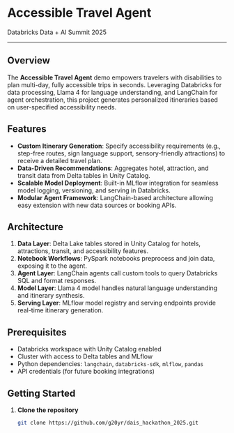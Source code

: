# Accessible Travel Agent

Databricks Data + AI Summit 2025

---

## Overview

The **Accessible Travel Agent** demo empowers travelers with disabilities to plan multi-day, fully accessible trips in seconds. Leveraging Databricks for data processing, Llama 4 for language understanding, and LangChain for agent orchestration, this project generates personalized itineraries based on user-specified accessibility needs.

## Features

- **Custom Itinerary Generation**: Specify accessibility requirements (e.g., step-free routes, sign language support, sensory-friendly attractions) to receive a detailed travel plan.
- **Data-Driven Recommendations**: Aggregates hotel, attraction, and transit data from Delta tables in Unity Catalog.
- **Scalable Model Deployment**: Built-in MLflow integration for seamless model logging, versioning, and serving in Databricks.
- **Modular Agent Framework**: LangChain-based architecture allowing easy extension with new data sources or booking APIs.

## Architecture

1. **Data Layer**: Delta Lake tables stored in Unity Catalog for hotels, attractions, transit, and accessibility features.
2. **Notebook Workflows**: PySpark notebooks preprocess and join data, exposing it to the agent.
3. **Agent Layer**: LangChain agents call custom tools to query Databricks SQL and format responses.
4. **Model Layer**: Llama 4 model handles natural language understanding and itinerary synthesis.
5. **Serving Layer**: MLflow model registry and serving endpoints provide real-time itinerary generation.

## Prerequisites

- Databricks workspace with Unity Catalog enabled
- Cluster with access to Delta tables and MLflow
- Python dependencies: `langchain`, `databricks-sdk`, `mlflow`, `pandas`
- API credentials (for future booking integrations)

## Getting Started

1. **Clone the repository**
   ```bash
   git clone https://github.com/g20yr/dais_hackathon_2025.git
